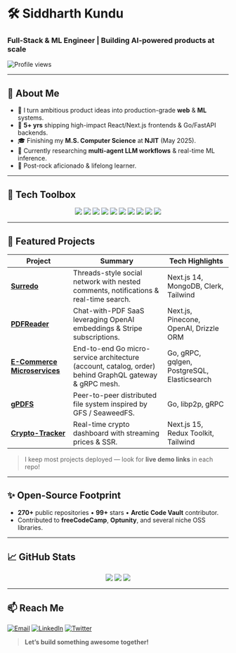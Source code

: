 # 🛠️ Siddharth Kundu

### Full-Stack & ML Engineer | Building AI-powered products at scale

![Profile views](https://komarev.com/ghpvc/?username=sid995&style=flat&color=brightgreen)

---

## 👋 About Me

- 🔭 I turn ambitious product ideas into production-grade **web** & **ML** systems.
- 💼 **5+ yrs** shipping high-impact React/Next.js frontends & Go/FastAPI backends.
- 🎓 Finishing my **M.S. Computer Science** at **NJIT** (May 2025).
- 🤖 Currently researching **multi-agent LLM workflows** & real-time ML inference.
- 🎸 Post-rock aficionado & lifelong learner.

---

## 🧰 Tech Toolbox
<div align="center">
  <img src="https://img.shields.io/badge/React-20232A?logo=react&logoColor=61DAFB&style=for-the-badge" />
  <img src="https://img.shields.io/badge/Next.js-000000?logo=nextdotjs&logoColor=white&style=for-the-badge" />
  <img src="https://img.shields.io/badge/TypeScript-3178C6?logo=typescript&logoColor=white&style=for-the-badge" />
  <img src="https://img.shields.io/badge/Tailwind-38B2AC?logo=tailwindcss&logoColor=white&style=for-the-badge" />
  <img src="https://img.shields.io/badge/Go-00ADD8?logo=go&logoColor=white&style=for-the-badge" />
  <img src="https://img.shields.io/badge/Python-3776AB?logo=python&logoColor=white&style=for-the-badge" />
  <img src="https://img.shields.io/badge/PyTorch-EE4C2C?logo=pytorch&logoColor=white&style=for-the-badge" />
  <img src="https://img.shields.io/badge/PostgreSQL-4169E1?logo=postgresql&logoColor=white&style=for-the-badge" />
  <img src="https://img.shields.io/badge/AWS-232F3E?logo=amazonaws&logoColor=white&style=for-the-badge" />
  <img src="https://img.shields.io/badge/Docker-2496ED?logo=docker&logoColor=white&style=for-the-badge" />
</div>

---

## 🚀 Featured Projects

| Project | Summary | Tech Highlights |
|---------|---------|-----------------|
| **[Surredo](https://github.com/sid995/surredo)** | Threads-style social network with nested comments, notifications & real-time search. | Next.js 14, MongoDB, Clerk, Tailwind |
| **[PDFReader](https://github.com/sid995/pdfreader)** | Chat-with-PDF SaaS leveraging OpenAI embeddings & Stripe subscriptions. | Next.js, Pinecone, OpenAI, Drizzle ORM |
| **[E-Commerce Microservices](https://github.com/sid995/ecommerce-microservice)** | End-to-end Go micro-service architecture (account, catalog, order) behind GraphQL gateway & gRPC mesh. | Go, gRPC, gqlgen, PostgreSQL, Elasticsearch |
| **[gPDFS](https://github.com/sid995/gpdfs)** | Peer-to-peer distributed file system inspired by GFS / SeaweedFS. | Go, libp2p, gRPC |
| **[Crypto-Tracker](https://github.com/sid995/crypto-tracker)** | Real-time crypto dashboard with streaming prices & SSR. | Next.js 15, Redux Toolkit, Tailwind |

> I keep most projects deployed — look for **live demo links** in each repo!

---

## ✨ Open-Source Footprint

- **270+** public repositories • **99+** stars • **Arctic Code Vault** contributor.
- Contributed to **freeCodeCamp**, **Optunity**, and several niche OSS libraries.

---

## 📈 GitHub Stats
<p align="center">
  <img src="https://github-readme-stats.vercel.app/api?username=sid995&show_icons=true&count_private=true&hide_border=true" />
  <img src="https://streak-stats.demolab.com?user=sid995&hide_border=true" />
  <img src="https://github-readme-stats.vercel.app/api/top-langs/?username=sid995&layout=compact&hide_border=true" />
</p>

---

## 📫 Reach Me

[![Email](https://img.shields.io/badge/Email-siddharth.kundu95%40gmail.com-D14836?logo=gmail&logoColor=white&style=for-the-badge)](mailto:siddharth.kundu95@gmail.com) [![LinkedIn](https://img.shields.io/badge/LinkedIn-Siddharth_Kundu-0A66C2?logo=linkedin&logoColor=white&style=for-the-badge)](https://www.linkedin.com/in/siddharthkundu/) [![Twitter](https://img.shields.io/badge/X-@sid995-000000?logo=x&logoColor=white&style=for-the-badge)](https://twitter.com/sid995)

> **Let’s build something awesome together!**
